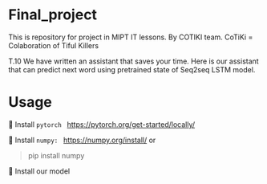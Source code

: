 # Final_project
This is repository for project in MIPT IT lessons. By COTIKI team.
CoTiKi = Colaboration of Tiful Killers

T.10
We have written an assistant that saves your time. Here is our assistant that can predict next word using pretrained state of Seq2seq LSTM model.
# Usage 
:black_square_button: Install  `pytorch ` https://pytorch.org/get-started/locally/ 

:black_square_button: Install  `numpy: ` https://numpy.org/install/ or  
> pip install numpy



:black_square_button: Install our model


